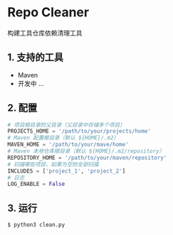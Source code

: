 # Repo Cleaner

构建工具仓库依赖清理工具

## 1. 支持的工具
* Maven
* 开发中 ...

## 2. 配置
```python
# 项目根目录的父目录（父目录中存储多个项目）
PROJECTS_HOME = '/path/to/your/projects/home'
# Maven 配置根目录（默认 ${HOME}/.m2）
MAVEN_HOME = '/path/to/your/mave/home'
# Maven 本地仓库根目录（默认 ${HOME}/.m2/repository）
REPOSITORY_HOME = '/path/to/your/maven/repository'
# 扫描哪些项目，如果为空则全部扫描
INCLUDES = ['project_1', 'project_2']
# 日志
LOG_ENABLE = False
```

## 3. 运行
```bash
$ python3 clean.py
```